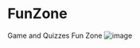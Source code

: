 # FunZone
Game and Quizzes Fun Zone
![image](https://user-images.githubusercontent.com/59284238/120221961-e0d88c80-c25c-11eb-9776-3592a0830bd4.png)
